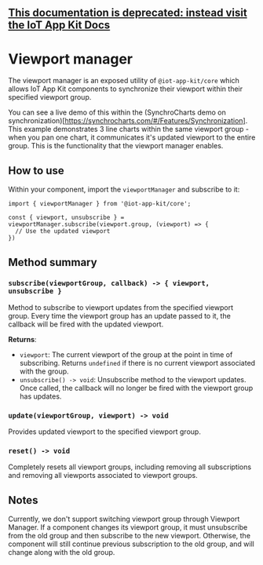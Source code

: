 ## [This documentation is deprecated: instead visit the IoT App Kit Docs](https://awslabs.github.io/iot-app-kit/)

# Viewport manager

The viewport manager is an exposed utility of `@iot-app-kit/core` which allows IoT App Kit components to synchronize their viewport within their
specified viewport group.

You can see a live demo of this within the (SynchroCharts demo on synchronization)[https://synchrocharts.com/#/Features/Synchronization]. This example
demonstrates 3 line charts within the same viewport group - when you pan one chart, it communicates it's updated viewport to the entire group. This is the functionality that the viewport manager enables.

## How to use

Within your component, import the `viewportManager` and subscribe to it:

```
import { viewportManager } from '@iot-app-kit/core';

const { viewport, unsubscribe } = viewportManager.subscribe(viewport.group, (viewport) => {
  // Use the updated viewport
})
```

## Method summary

### `subscribe(viewportGroup, callback) -> { viewport, unsubscribe }`

Method to subscribe to viewport updates from the specified viewport group. Every time the viewport group has an update passed to it, the callback will
be fired with the updated viewport.

**Returns**:

- `viewport`: The current viewport of the group at the point in time of subscribing. Returns `undefined` if there is no current viewport associated with the group.
- `unsubscribe() -> void`: Unsubscribe method to the viewport updates. Once called, the callback will no longer be fired with the viewport group has updates.

### `update(viewportGroup, viewport) -> void`

Provides updated viewport to the specified viewport group.

### `reset() -> void`

Completely resets all viewport groups, including removing all subscriptions and removing all viewports associated to viewport groups.


## Notes

Currently, we don't support switching viewport group through Viewport Manager. 
If a component changes its viewport group, it must unsubscribe from the old group and then subscribe to the new viewport. 
Otherwise, the component will still continue previous subscription to the old group, and will change along with the old group.